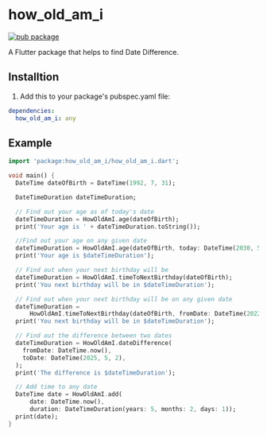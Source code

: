 # how_old_am_i
[![pub package](https://img.shields.io/pub/v/how_old_am_i.svg)](https://pub.dev/packages/how_old_am_i)

A Flutter package that helps to find Date Difference.


## Installtion

1. Add this to your package's pubspec.yaml file:

```yaml
dependencies:
  how_old_am_i: any
```

## Example


```dart
import 'package:how_old_am_i/how_old_am_i.dart';

void main() {
  DateTime dateOfBirth = DateTime(1992, 7, 31);

  DateTimeDuration dateTimeDuration;

  // Find out your age as of today's date
  dateTimeDuration = HowOldAmI.age(dateOfBirth);
  print('Your age is ' + dateTimeDuration.toString());

  //Find out your age on any given date
  dateTimeDuration = HowOldAmI.age(dateOfBirth, today: DateTime(2030, 5, 1));
  print('Your age is $dateTimeDuration');

  // Find out when your next birthday will be
  dateTimeDuration = HowOldAmI.timeToNextBirthday(dateOfBirth);
  print('You next birthday will be in $dateTimeDuration');

  // Find out when your next birthday will be on any given date
  dateTimeDuration =
      HowOldAmI.timeToNextBirthday(dateOfBirth, fromDate: DateTime(2022, 8, 2));
  print('You next birthday will be in $dateTimeDuration');

  // Find out the difference between two dates
  dateTimeDuration = HowOldAmI.dateDifference(
    fromDate: DateTime.now(),
    toDate: DateTime(2025, 5, 2),
  );
  print('The difference is $dateTimeDuration');

  // Add time to any date
  DateTime date = HowOldAmI.add(
      date: DateTime.now(),
      duration: DateTimeDuration(years: 5, months: 2, days: 1));
  print(date);
}
```
